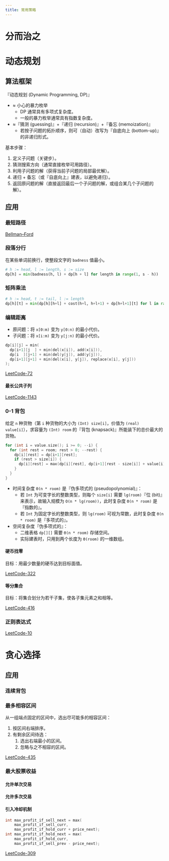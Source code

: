 ```yaml
---
title: 常用策略
---
```


# 分而治之

# 动态规划

## 算法框架

『动态规划 (Dynamic Programming, DP)』
- ≈ 小心的暴力枚举
  - DP 通常具有多项式复杂度。
  - 一般的暴力枚举通常具有指数复杂度。
- ≈『猜测 (guessing)』+『递归 (recursion)』+『备忘 (memoization)』
  - 若按子问题的拓扑顺序，则可（自动）改写为『自底向上 (bottom-up)』的非递归形式。

基本步骤：
1. 定义子问题（关键步）。
1. 猜测搜索方向（通常直接枚举可用路径）。
1. 利用子问题的解（获得当前子问题的局部最优解）。
1. 递归 + 备忘（或『自底向上』建表，以避免递归）。
1. 返回原问题的解（直接返回最后一个子问题的解，或组合某几个子问题的解）。

## 应用

### 最短路径

[Bellman–Ford](./graph.md#Bellman–Ford)

### 段落分行

在某些单词前换行，使整段文字的 `badness` 值最小。

```python
# h := head, l := length, s := size
dp[h] = min(badness(h, l) + dp[h + l] for length in range(1, s - h))
```

### 矩阵乘法

```python
# h := head, t := tail, l := length
dp[h][t] = min(dp[h][h+l] + cost(h+l, h+l+1) + dp[h+l+1][t] for l in range(1, t-l-2))
```

### 编辑距离

- 原问题：将 `x[0:m)` 变为 `y[0:n)` 的最小代价。
- 子问题：将 `x[i:m)` 变为 `y[j:n)` 的最小代价。

```cpp
dp[i][j] = min(
  dp[i+1][j  ] + min(del(x[i]), add(x[i])),
  dp[i  ][j+1] + min(del(y[j]), add(y[j])),
  dp[i+1][j+1] + min(del(x[i], y[j]), replace(x[i], y[j]))
);
```

[LeetCode-72](./leetcode/72.edit-distance.md)

#### 最长公共子列

[LeetCode-1143](https://leetcode.com/problems/longest-common-subsequence/)

### 0-1 背包

给定 `n` 种货物（第 `i` 种货物的大小为 `(Int) size[i]`，价值为 `(real) value[i]`），求容量为 `(Int) room` 的『背包 (knapsack)』所能装下的总价最大的货物。

```cpp
for (int i = value.size(); i >= 0; --i) {
  for (int rest = room; rest > 0; --rest) {
    dp[i][rest] = dp[i+1][rest];
    if (rest > size[i]) {
      dp[i][rest] = max(dp[i][rest], dp[i+1][rest - size[i]] + value[i]);
    }
  }
}
```

- 时间复杂度 `Θ(n * room)` 是『伪多项式的 (pseudopolynomial)』：
  - 若 `Int` 为可变字长的整数类型，则每个 `size[i]` 需要 `lg(room)`『位 (bit)』来表示，故输入规模为 `O(n * lg(room))`，此时复杂度 `Θ(n * room)` 是『指数的』。
  - 若 `Int` 为固定字长的整数类型，则 `lg(room)` 可视为常数，此时复杂度 `Θ(n * room)` 是『多项式的』。
- 空间复杂度『伪多项式的』：
  - 二维表格 `dp[][]` 需要 `Θ(n * room)` 存储空间。
  - 实际建表时，只用到两个长度为 `Θ(room)` 的一维数组。

#### 硬币找零

目标：用最少数量的硬币达到目标面值。

[LeetCode-322](https://leetcode.com/problems/coin-change)

#### 等分集合

目标：将集合划分为若干子集，使各子集元素之和相等。

[LeetCode-416](https://leetcode.com/problems/partition-equal-subset-sum/)

### 正则表达式

[LeetCode-10](./leetcode/10.regular-expression-matching.md)

# 贪心选择

## 应用

### 连续背包

### 最多相容区间

从一组端点固定的区间中，选出尽可能多的相容区间：

1. 按区间右端排序。
1. 有剩余区间待选：
   1. 选出右端最小的区间。
   1. 忽略与之不相容的区间。

[LeetCode-435](./leetcode/435.non-overlapping-intervals.md)

### 最大股票收益

#### 允许单次交易

#### 允许多次交易

#### 引入冷却机制

```cpp
int max_profit_if_sell_next = max(
    max_profit_if_sell_curr,
    max_profit_if_hold_curr + price_next);
int max_profit_if_hold_next = max(
    max_profit_if_hold_curr,
    max_profit_if_sell_prev - price_next);
```

[LeetCode-309](./leetcode/309.best-time-to-buy-and-sell-stock-with-cooldown.md)
